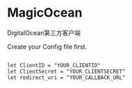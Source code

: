 # MagicOcean
DigitalOcean第三方客户端

Create your Config file first.
```

let ClientID = "YOUR_CLIENTID"
let ClientSecret = "YOUR_CLIENTSECRET"
let redirect_uri = "YOUR_CALLBACK_URL"


```
